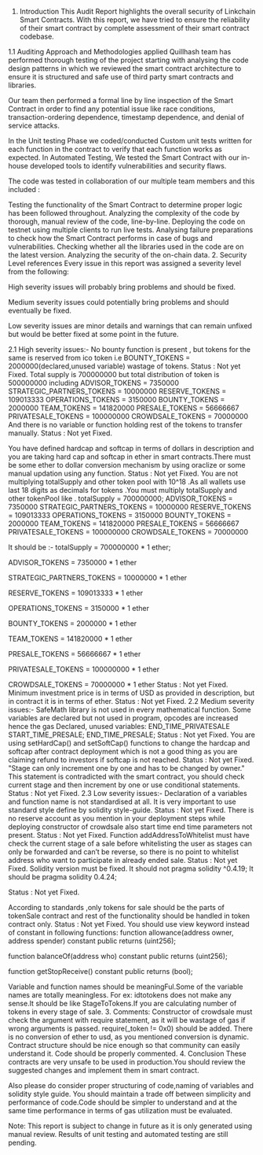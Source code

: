 1. Introduction
This Audit Report highlights the overall security of Linkchain Smart Contracts. With this report, we have tried to ensure the reliability of their smart contract by complete assessment of their smart contract codebase.

1.1 Auditing Approach and Methodologies applied
Quillhash team has performed thorough testing of the project starting with analysing the code design patterns in which we reviewed the smart contract architecture to ensure it is structured and safe use of third party smart contracts and libraries.

Our team then performed a formal line by line inspection of the Smart Contract in order to find any potential issue like race conditions, transaction-ordering dependence, timestamp dependence, and denial of service attacks.

In the Unit testing Phase we coded/conducted Custom unit tests written for each function in the contract to verify that each function works as expected. In Automated Testing, We tested the Smart Contract with our in-house developed tools to identify vulnerabilities and security flaws.

The code was tested in collaboration of our multiple team members and this included :

Testing the functionality of the Smart Contract to determine proper logic has been followed throughout.
Analyzing the complexity of the code by thorough, manual review of the code, line-by-line.
Deploying the code on testnet using multiple clients to run live tests.
Analysing failure preparations to check how the Smart Contract performs in case of bugs and vulnerabilities.
Checking whether all the libraries used in the code are on the latest version.
Analyzing the security of the on-chain data.
2. Security Level references
Every issue in this report was assigned a severity level from the following:

High severity issues will probably bring problems and should be fixed.

Medium severity issues could potentially bring problems and should eventually be fixed.

Low severity issues are minor details and warnings that can remain unfixed but would be better fixed at some point in the future.

2.1 High severity issues:-
No bounty function is present , but tokens for the same is reserved from ico token i.e BOUNTY_TOKENS = 2000000(declared,unused variable) wastage of tokens. 
Status : Not yet Fixed.
Total supply is 700000000 but total distribution of token is 500000000 including
ADVISOR_TOKENS = 7350000 
STRATEGIC_PARTNERS_TOKENS = 10000000 
RESERVE_TOKENS = 109013333 
OPERATIONS_TOKENS = 3150000 
BOUNTY_TOKENS = 2000000 
TEAM_TOKENS = 141820000 
PRESALE_TOKENS = 56666667 
PRIVATESALE_TOKENS = 100000000 
CROWDSALE_TOKENS = 70000000
And there is no variable or function holding rest of the tokens to transfer manually. 
Status : Not yet Fixed.

You have defined hardcap and softcap in terms of dollars in description and you are taking hard cap and softcap in ether in smart contracts.There must be some ether to dollar conversion mechanism by using oraclize or some manual updation using any function. 
Status : Not yet Fixed.
You are not multiplying totalSupply and other token pool with 10^18 .As all wallets use last 18 digits as decimals for tokens .You must multiply totalSupply and other tokenPool like . 
totalSupply = 700000000; 
ADVISOR_TOKENS = 7350000 
STRATEGIC_PARTNERS_TOKENS = 10000000 
RESERVE_TOKENS = 109013333 
OPERATIONS_TOKENS = 3150000 
BOUNTY_TOKENS = 2000000 
TEAM_TOKENS = 141820000 
PRESALE_TOKENS = 56666667 
PRIVATESALE_TOKENS = 100000000 
CROWDSALE_TOKENS = 70000000 

It should be :- 
totalSupply = 700000000 * 1 ether; 

ADVISOR_TOKENS = 7350000 * 1 ether 

STRATEGIC_PARTNERS_TOKENS = 10000000 * 1 ether 

RESERVE_TOKENS = 109013333 * 1 ether 

OPERATIONS_TOKENS = 3150000 * 1 ether 

BOUNTY_TOKENS = 2000000 * 1 ether 

TEAM_TOKENS = 141820000 * 1 ether 

PRESALE_TOKENS = 56666667 * 1 ether 

PRIVATESALE_TOKENS = 100000000 * 1 ether 

CROWDSALE_TOKENS = 70000000 * 1 ether 
Status : Not yet Fixed.
Minimum investment price is in terms of USD as provided in description, but in contract it is in terms of ether. 
Status : Not yet Fixed.
2.2 Medium severity issues:-
SafeMath library is not used in every mathematical function. 
Some variables are declared but not used in program, opcodes are increased hence the gas 
Declared, unused variables: 
END_TIME_PRIVATESALE 
START_TIME_PRESALE; 
END_TIME_PRESALE; 
Status : Not yet Fixed.
You are using setHardCap() and setSoftCap() functions to change the hardcap and softcap after contract deployment which is not a good thing as you are claiming refund to investors if softcap is not reached. 
Status : Not yet Fixed.
"Stage can only increment one by one and has to be changed by owner." This statement is contradicted with the smart contract, you should check current stage and then increment by one or use conditional statements. 
Status : Not yet Fixed.
2.3 Low severity issues:-
Declaration of a variables and function name is not standardised at all. It is very important to use standard style define by solidity style-guide. 
Status : Not yet Fixed.
There is no reserve account as you mention in your deployment steps while deploying constructor of crowdsale also start time end time parameters not present. 
Status : Not yet Fixed.
Function addAddressToWhitelist must have check the current stage of a sale before whitelisting the user as stages can only be forwarded and can’t be reverse, so there is no point to whitelist address who want to participate in already ended sale. 
Status : Not yet Fixed.
Solidity version must be fixed.
It should not pragma solidity ^0.4.19; 
It should be pragma solidity 0.4.24;

Status : Not yet Fixed.

According to standards ,only tokens for sale should be the parts of tokenSale contract and rest of the functionality should be handled in token contract only. 
Status : Not yet Fixed.
You should use view keyword instead of constant in following functions: 
function allowance(address owner, address spender) constant public returns (uint256);

function balanceOf(address who) constant public returns (uint256);

function getStopReceive() constant public returns (bool);

Variable and function names should be meaningFul.Some of the variable names are totally meaningless. For ex: idtotokens does not make any sense.It should be like StageToTokens.If you are calculating number of tokens in every stage of sale.
3. Comments:
Constructor of crowdsale must check the argument with require statement, as it will be wastage of gas if wrong arguments is passed. 
require(_token != 0x0) should be added.
There is no conversion of ether to usd, as you mentioned conversion is dynamic.
Contract structure should be nice enough so that community can easily understand it.
Code should be properly commented.
4. Conclusion
These contracts are very unsafe to be used in production.You should review the suggested changes and implement them in smart contract.

Also please do consider proper structuring of code,naming of variables and solidity style guide. You should maintain a trade off between simplicity and performance of code.Code should be simpler to understand and at the same time performance in terms of gas utilization must be evaluated.

Note: 
This report is subject to change in future as it is only generated using manual review. Results of unit testing and automated testing are still pending.
